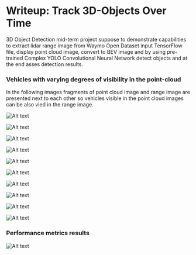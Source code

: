 # Writeup: Track 3D-Objects Over Time

3D Object Detection mid-term project suppose to demonstrate capabilities to extract lidar range image from Waymo Open Dataset input TensorFlow file, display point cloud image, convert to BEV image and by using  pre-trained Complex YOLO Convolutional Neural Network detect objects and at the end asses detection results.

### Vehicles with varying degrees of visibility in the point-cloud

In the following images fragments of point cloud image and range image are presented next to each other so vehicles visible in the point cloud images can be also vied in the range image.

![Alt text](results/sc1.png "result 1")

![Alt text](results/sc2.png "result 2")

![Alt text](results/sc3.png "result 3")

![Alt text](results/sc4.png "result 4")

![Alt text](results/sc5.png "result 5")

![Alt text](results/sc6.png "result 6")

![Alt text](results/sc7.png "result 7")

![Alt text](results/sc8.png "result 8")

![Alt text](results/sc9.png "result 9")

![Alt text](results/sc10.png "result 10")

### Performance metrics results

![Alt text](results/performance.png "performance")
